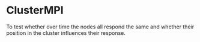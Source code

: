 # ClusterMPI
To test whether over time the  nodes all respond the same and whether their position in the cluster influences their response.
